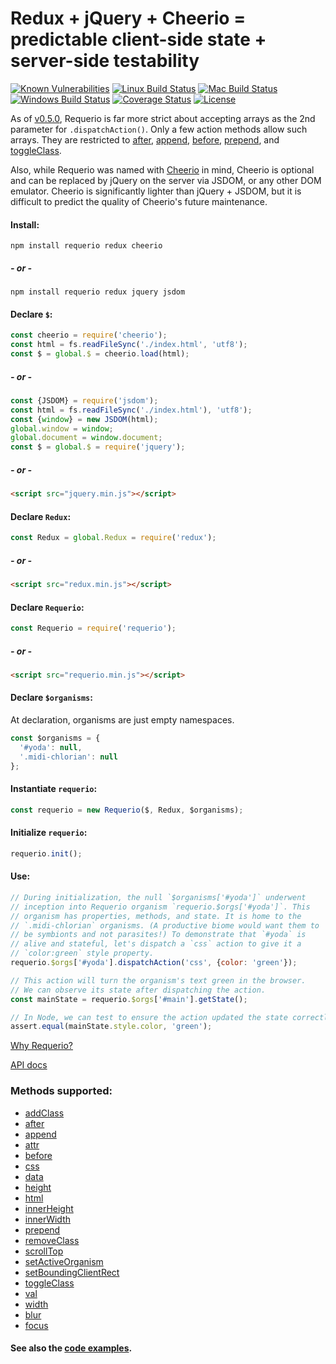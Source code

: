 # Redux + jQuery + Cheerio = predictable client-side state + server-side testability

[![Known Vulnerabilities][snyk-image]][snyk-url]
[![Linux Build Status][linux-image]][linux-url]
[![Mac Build Status][mac-image]][mac-url]
[![Windows Build Status][windows-image]][windows-url]
[![Coverage Status][coveralls-image]][coveralls-url]
[![License][license-image]][license-url]

As of [v0.5.0](https://github.com/electric-eloquence/requerio/releases/tag/v0.5.0),
Requerio is far more strict about accepting arrays as the 2nd parameter for 
`.dispatchAction()`. Only a few action methods allow such arrays. They are 
restricted to 
[after](docs/methods.md#aftercontent), 
[append](docs/methods.md#appendcontent), 
[before](docs/methods.md#beforecontent), 
[prepend](docs/methods.md#prependcontent), and 
[toggleClass](docs/methods.md#toggleclassclasses).

Also, while Requerio was named with 
<a href="https://www.npmjs.com/package/cheerio" target="_blank">Cheerio</a> in 
mind, Cheerio is optional and can be replaced by jQuery on the server via JSDOM, 
or any other DOM emulator. Cheerio is significantly lighter than jQuery + JSDOM, 
but it is difficult to predict the quality of Cheerio's future maintenance.

#### Install:

```shell
npm install requerio redux cheerio
```

##### - or -

```shell
npm install requerio redux jquery jsdom
```

#### Declare `$`:

```javascript
const cheerio = require('cheerio');
const html = fs.readFileSync('./index.html', 'utf8');
const $ = global.$ = cheerio.load(html);
```

##### - or -

```javascript
const {JSDOM} = require('jsdom');
const html = fs.readFileSync('./index.html'), 'utf8');
const {window} = new JSDOM(html);
global.window = window;
global.document = window.document;
const $ = global.$ = require('jquery');
```

##### - or -

```html
<script src="jquery.min.js"></script>
```

#### Declare `Redux`:

```javascript
const Redux = global.Redux = require('redux');
```

##### - or -

```html
<script src="redux.min.js"></script>
```

#### Declare `Requerio`:

```javascript
const Requerio = require('requerio');
```

##### - or -

```html
<script src="requerio.min.js"></script>
```

#### Declare `$organisms`:

At declaration, organisms are just empty namespaces.

```javascript
const $organisms = {
  '#yoda': null,
  '.midi-chlorian': null
};
```

#### Instantiate `requerio`:

```javascript
const requerio = new Requerio($, Redux, $organisms);
```

#### Initialize `requerio`:

```javascript
requerio.init();
```

#### Use:

```javascript
// During initialization, the null `$organisms['#yoda']` underwent
// inception into Requerio organism `requerio.$orgs['#yoda']`. This
// organism has properties, methods, and state. It is home to the
// `.midi-chlorian` organisms. (A productive biome would want them to
// be symbionts and not parasites!) To demonstrate that `#yoda` is
// alive and stateful, let's dispatch a `css` action to give it a
// `color:green` style property.
requerio.$orgs['#yoda'].dispatchAction('css', {color: 'green'});

// This action will turn the organism's text green in the browser.
// We can observe its state after dispatching the action.
const mainState = requerio.$orgs['#main'].getState();

// In Node, we can test to ensure the action updated the state correctly.
assert.equal(mainState.style.color, 'green');
```

[Why Requerio?](docs/why-requerio.md)

[API docs](docs/README.md)

### Methods supported:

* [addClass](docs/methods.md#addclassclasses)
* [after](docs/methods.md#aftercontent)
* [append](docs/methods.md#appendcontent)
* [attr](docs/methods.md#attrattributes)
* [before](docs/methods.md#beforecontent)
* [css](docs/methods.md#cssproperties)
* [data](docs/methods.md#datakeyvalues)
* [height](docs/methods.md#heightvalue)
* [html](docs/methods.md#htmlhtmlstring)
* [innerHeight](docs/methods.md#innerheightvalue)
* [innerWidth](docs/methods.md#innerwidthvalue)
* [prepend](docs/methods.md#prependcontent)
* [removeClass](docs/methods.md#removeclassclasses)
* [scrollTop](docs/methods.md#scrolltopvalue)
* [setActiveOrganism](docs/methods.md#setactiveorganismselector)
* [setBoundingClientRect](docs/methods.md#setboundingclientrectboundingclientrect)
* [toggleClass](docs/methods.md#toggleclassclasses)
* [val](docs/methods.md#valvalue)
* [width](docs/methods.md#widthvalue)
* [blur](docs/methods.md#blur)
* [focus](docs/methods.md#focus)

#### See also the <a href="https://github.com/electric-eloquence/requerio/tree/master/examples" target="_blank">code examples</a>.

[snyk-image]: https://snyk.io/test/github/electric-eloquence/requerio/master/badge.svg
[snyk-url]: https://snyk.io/test/github/electric-eloquence/requerio/master

[linux-image]: https://github.com/electric-eloquence/requerio/workflows/Linux%20build/badge.svg?branch=master
[linux-url]: https://github.com/electric-eloquence/requerio/actions?query=workflow%3A"Linux+build"

[mac-image]: https://github.com/electric-eloquence/requerio/workflows/Mac%20build/badge.svg?branch=master
[mac-url]: https://github.com/electric-eloquence/requerio/actions?query=workflow%3A"Mac+build"

[windows-image]: https://github.com/electric-eloquence/requerio/workflows/Windows%20build/badge.svg?branch=master
[windows-url]: https://github.com/electric-eloquence/requerio/actions?query=workflow%3A"Windows+build"

[coveralls-image]: https://img.shields.io/coveralls/electric-eloquence/requerio/master.svg
[coveralls-url]: https://coveralls.io/r/electric-eloquence/requerio

[license-image]: https://img.shields.io/github/license/electric-eloquence/requerio.svg
[license-url]: https://raw.githubusercontent.com/electric-eloquence/requerio/master/LICENSE
